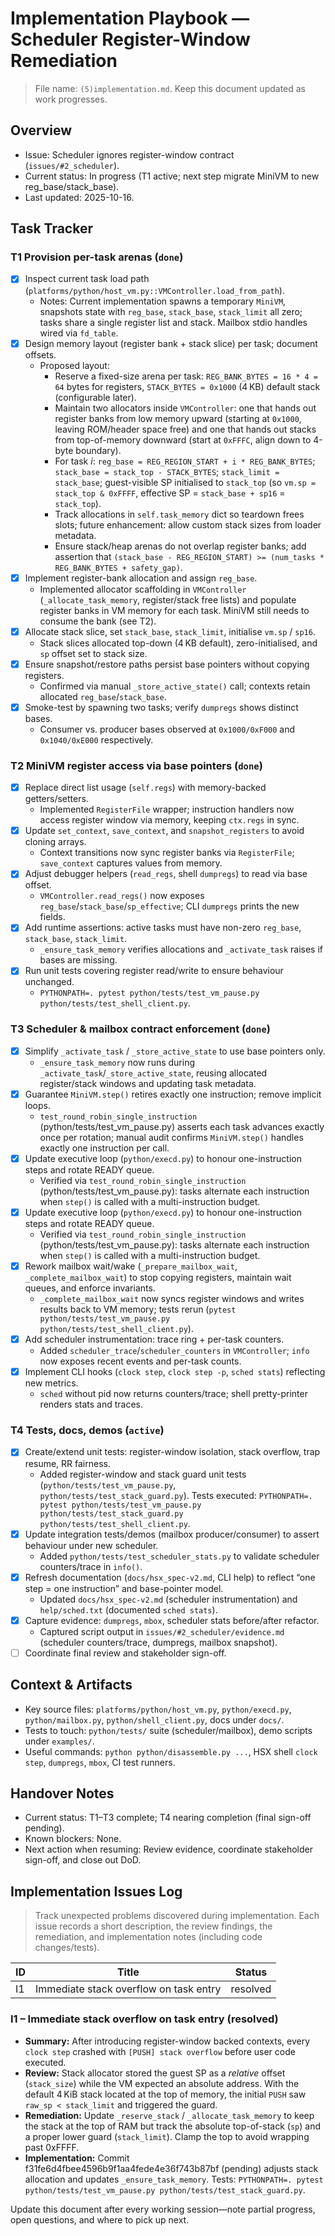 # Implementation Playbook — Scheduler Register-Window Remediation

> File name: `(5)implementation.md`. Keep this document updated as work progresses.

## Overview
- Issue: Scheduler ignores register-window contract (`issues/#2_scheduler`).
- Current status: In progress (T1 active; next step migrate MiniVM to new reg_base/stack_base).
- Last updated: 2025-10-16.

## Task Tracker

### T1 Provision per-task arenas (`done`)
- [x] Inspect current task load path (`platforms/python/host_vm.py::VMController.load_from_path`).
  - Notes: Current implementation spawns a temporary `MiniVM`, snapshots state with `reg_base`, `stack_base`, `stack_limit` all zero; tasks share a single register list and stack. Mailbox stdio handles wired via `fd_table`.
- [x] Design memory layout (register bank + stack slice) per task; document offsets.
  - Proposed layout:
    - Reserve a fixed-size arena per task: `REG_BANK_BYTES = 16 * 4 = 64` bytes for registers, `STACK_BYTES = 0x1000` (4 KB) default stack (configurable later).
    - Maintain two allocators inside `VMController`: one that hands out register banks from low memory upward (starting at `0x1000`, leaving ROM/header space free) and one that hands out stacks from top-of-memory downward (start at `0xFFFC`, align down to 4-byte boundary).
    - For task *i*: `reg_base = REG_REGION_START + i * REG_BANK_BYTES`; `stack_base = stack_top - STACK_BYTES`; `stack_limit = stack_base`; guest-visible SP initialised to `stack_top` (so `vm.sp = stack_top & 0xFFFF`, effective SP = `stack_base + sp16` = `stack_top`).
    - Track allocations in `self.task_memory` dict so teardown frees slots; future enhancement: allow custom stack sizes from loader metadata.
    - Ensure stack/heap arenas do not overlap register banks; add assertion that `(stack_base - REG_REGION_START) >= (num_tasks * REG_BANK_BYTES + safety_gap)`.
- [x] Implement register-bank allocation and assign `reg_base`.
  - Implemented allocator scaffolding in `VMController` (`_allocate_task_memory`, register/stack free lists) and populate register banks in VM memory for each task. MiniVM still needs to consume the bank (see T2).
- [x] Allocate stack slice, set `stack_base`, `stack_limit`, initialise `vm.sp` / `sp16`.
  - Stack slices allocated top-down (4 KB default), zero-initialised, and `sp` offset set to stack size.
- [x] Ensure snapshot/restore paths persist base pointers without copying registers.
  - Confirmed via manual `_store_active_state()` call; contexts retain allocated `reg_base`/`stack_base`.
- [x] Smoke-test by spawning two tasks; verify `dumpregs` shows distinct bases.
  - Consumer vs. producer bases observed at `0x1000/0xF000` and `0x1040/0xE000` respectively.

### T2 MiniVM register access via base pointers (`done`)
- [x] Replace direct list usage (`self.regs`) with memory-backed getters/setters.
  - Implemented `RegisterFile` wrapper; instruction handlers now access register window via memory, keeping `ctx.regs` in sync.
- [x] Update `set_context`, `save_context`, and `snapshot_registers` to avoid cloning arrays.
  - Context transitions now sync register banks via `RegisterFile`; `save_context` captures values from memory.
- [x] Adjust debugger helpers (`read_regs`, shell `dumpregs`) to read via base offset.
  - `VMController.read_regs()` now exposes `reg_base`/`stack_base`/`sp_effective`; CLI `dumpregs` prints the new fields.
- [x] Add runtime assertions: active tasks must have non-zero `reg_base`, `stack_base`, `stack_limit`.
  - `_ensure_task_memory` verifies allocations and `_activate_task` raises if bases are missing.
- [x] Run unit tests covering register read/write to ensure behaviour unchanged.
  - `PYTHONPATH=. pytest python/tests/test_vm_pause.py python/tests/test_shell_client.py`.

### T3 Scheduler & mailbox contract enforcement (`done`)
- [x] Simplify `_activate_task` / `_store_active_state` to use base pointers only.
  - `_ensure_task_memory` now runs during `_activate_task`/`_store_active_state`, reusing allocated register/stack windows and updating task metadata.
- [x] Guarantee `MiniVM.step()` retires exactly one instruction; remove implicit loops.
  - `test_round_robin_single_instruction` (python/tests/test_vm_pause.py) asserts each task advances exactly once per rotation; manual audit confirms `MiniVM.step()` handles exactly one instruction per call.
- [x] Update executive loop (`python/execd.py`) to honour one-instruction steps and rotate READY queue.
  - Verified via `test_round_robin_single_instruction` (python/tests/test_vm_pause.py): tasks alternate each instruction when `step()` is called with a multi-instruction budget.
- [x] Update executive loop (`python/execd.py`) to honour one-instruction steps and rotate READY queue.
  - Verified via `test_round_robin_single_instruction` (python/tests/test_vm_pause.py): tasks alternate each instruction when `step()` is called with a multi-instruction budget.
- [x] Rework mailbox wait/wake (`_prepare_mailbox_wait`, `_complete_mailbox_wait`) to stop copying registers, maintain wait queues, and enforce invariants.
  - `_complete_mailbox_wait` now syncs register windows and writes results back to VM memory; tests rerun (`pytest python/tests/test_vm_pause.py python/tests/test_shell_client.py`).
- [x] Add scheduler instrumentation: trace ring + per-task counters.
  - Added `scheduler_trace`/`scheduler_counters` in `VMController`; `info` now exposes recent events and per-task counts.
- [x] Implement CLI hooks (`clock step`, `clock step -p`, `sched stats`) reflecting new metrics.
  - `sched` without pid now returns counters/trace; shell pretty-printer renders stats and traces.

### T4 Tests, docs, demos (`active`)
- [x] Create/extend unit tests: register-window isolation, stack overflow, trap resume, RR fairness.
  - Added register-window and stack guard unit tests (`python/tests/test_vm_pause.py`, `python/tests/test_stack_guard.py`). Tests executed: `PYTHONPATH=. pytest python/tests/test_vm_pause.py python/tests/test_stack_guard.py python/tests/test_shell_client.py`.
- [x] Update integration tests/demos (mailbox producer/consumer) to assert behaviour under new scheduler.
  - Added `python/tests/test_scheduler_stats.py` to validate scheduler counters/trace in `info()`.
- [x] Refresh documentation (`docs/hsx_spec-v2.md`, CLI help) to reflect “one step = one instruction” and base-pointer model.
  - Updated `docs/hsx_spec-v2.md` (scheduler instrumentation) and `help/sched.txt` (documented `sched stats`).
- [x] Capture evidence: `dumpregs`, `mbox`, scheduler stats before/after refactor.
  - Captured script output in `issues/#2_scheduler/evidence.md` (scheduler counters/trace, dumpregs, mailbox snapshot).
- [ ] Coordinate final review and stakeholder sign-off.

## Context & Artifacts
- Key source files: `platforms/python/host_vm.py`, `python/execd.py`, `python/mailbox.py`, `python/shell_client.py`, docs under `docs/`.
- Tests to touch: `python/tests/` suite (scheduler/mailbox), demo scripts under `examples/`.
- Useful commands: `python python/disassemble.py ...`, HSX shell `clock step`, `dumpregs`, `mbox`, CI test runners.

## Handover Notes
- Current status: T1–T3 complete; T4 nearing completion (final sign-off pending).
- Known blockers: None.
- Next action when resuming: Review evidence, coordinate stakeholder sign-off, and close out DoD.

## Implementation Issues Log

> Track unexpected problems discovered during implementation. Each issue records a short description, the review findings, the remediation, and implementation notes (including code changes/tests).

| ID | Title | Status |
| -- | ----- | ------ |
| I1 | Immediate stack overflow on task entry | resolved |

### I1 – Immediate stack overflow on task entry (resolved)
- **Summary:** After introducing register-window backed contexts, every `clock step` crashed with `[PUSH] stack overflow` before user code executed.
- **Review:** Stack allocator stored the guest SP as a *relative* offset (`stack_size`) while the VM expected an absolute address. With the default 4 KiB stack located at the top of memory, the initial `PUSH` saw `raw_sp < stack_limit` and triggered the guard.
- **Remediation:** Update `_reserve_stack` / `_allocate_task_memory` to keep the stack at the top of RAM but track the absolute top-of-stack (`sp`) and a proper lower guard (`stack_limit`). Clamp the top to avoid wrapping past 0xFFFF.
- **Implementation:** Commit f31fe6d4fbee4596b9f1aa4fede4e36f743b87bf (pending) adjusts stack allocation and updates `_ensure_task_memory`. Tests: `PYTHONPATH=. pytest python/tests/test_vm_pause.py python/tests/test_stack_guard.py`.

Update this document after every working session—note partial progress, open questions, and where to pick up next.
